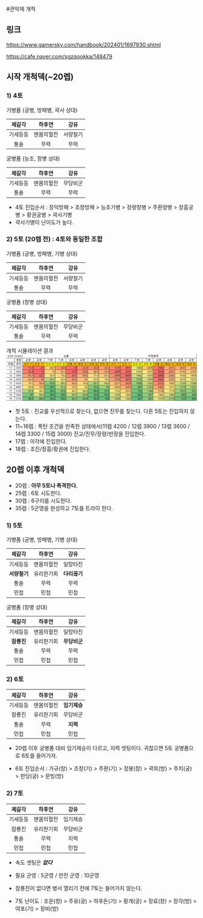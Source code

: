 #관악제 개척

## 링크

https://www.gamersky.com/handbook/202401/1697930.shtml

https://cafe.naver.com/sgzqookka/148479

## 시작 개척덱(~20렙)

### 1) 4토

기병폼 (궁병, 방패병, 곽사 상대)

제갈각|하후연|강유
|:---:|:---:|:---:|
기세등등|맨몸의혈전|서량철기
통솔|무력|무력

궁병폼 (능조, 창병 상대)

제갈각|하후연|강유
|:---:|:---:|:---:|
기세등등|맨몸의혈전|무당비군
통솔|무력|무력

* 4토 진입순서 : 장익방패 > 조창방패 > 능조기병 > 장량창병 > 주환창병 > 장흠궁병 > 황권궁병 > 곽사기병
* 곽사기병이 난이도가 높다.

### 2) 5토 (20렙 전) : 4토와 동일한 조합

기병폼 (궁병, 방패병, 기병 상대)

제갈각|하후연|강유
|:---:|:---:|:---:|
기세등등|맨몸의혈전|서량철기
통솔|무력|무력

궁병폼 (창병 상대)

제갈각|하후연|강유
|:---:|:---:|:---:|
기세등등|맨몸의혈전|무당비군
통솔|무력|무력

개척 시뮬레이션 결과
![img](./../05.img/강하제.png)

* 첫 5토 : 진교를 우선적으로 찾는다, 없으면 진무를 찾는다. 다른 5토는 진입하지 않는다.
* 11~16렙 : 폭탄 조건을 만족한 상태에서(11렙 4200 / 12렙 3900 / 13렙 3600 / 14렙 3300 / 15렙 3000) 진교/진무/장량/반장을 진입한다.
* 17렙 : 이각에 진입한다.
* 18렙 : 조진/장흠/황권에 진입한다.


## 20렙 이후 개척덱

* 20렙 : __아무 5토나 폭격한다.__
* 25렙 : 6토 시도한다.
* 30렙 : 6구리를 시도한다.
* 35렙 : 5군영을 완성하고 7토를 트라이 한다.

### 1) 5토

기병폼 (궁병, 방패병, 기병 상대)

제갈각|하후연|강유
|:---:|:---:|:---:|
기세등등|맨몸의혈전|일망타진
__서량철기__|유리한기회|__다리끊기__
통솔|무력|무력
민첩|민첩|민첩

궁병폼 (창병 상대)

제갈각|하후연|강유
|:---:|:---:|:---:|
기세등등|맨몸의혈전|일망타진
__잠룡진__|유리한기회|__무당비군__
통솔|무력|무력
민첩|민첩|민첩

### 2) 6토

제갈각|하후연|강유
|:---:|:---:|:---:|
기세등등|맨몸의혈전|__임기제승__
잠룡진|유리한기회|무당비군
통솔|무력|__지력__
민첩|민첩|민첩

* 20렙 이후 궁병폼 대비 임기제승이 다르고, 지력 셋팅이다. 귀찮으면 5토 궁병폼으로 6토를 들어가자.

* 6토 진입순서 : 가규(창) > 조창(기) > 주환(기) > 정봉(창) > 곽회(방) > 주치(궁) > 한당(궁) > 문빙(방)

### 2) 7토

제갈각|하후연|강유
|:---:|:---:|:---:|
기세등등|맨몸의혈전|임기제승
잠룡진|유리한기회|무당비군
통솔|무력|지력
민첩|민첩|민첩

* 속도 셋팅은 ___없다___

* 필요 군영 : 5군영 / 안전 군영 : 10군영

* 잠룡진이 없다면 병서 열리기 전에 7토는 들어가지 않는다.

* 7토 난이도 : 조운(창) > 주유(궁) > 하후돈(기) > 황개(궁) > 장료(창) > 장각(방) > 여포(기) > 장비(방)
